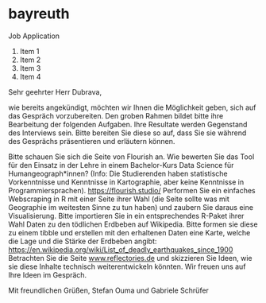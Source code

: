 # bayreuth
Job Application


1. Item 1
2. Item 2
3. Item 3
4. Item 4

Sehr geehrter Herr Dubrava,

wie bereits angekündigt, möchten wir Ihnen die Möglichkeit geben, sich auf das Gespräch vorzubereiten. Den groben Rahmen bildet bitte ihre Bearbeitung der folgenden Aufgaben. Ihre Resultate werden Gegenstand des Interviews sein. Bitte bereiten Sie diese so auf, dass Sie sie während des Gesprächs präsentieren und erläutern können. 

Bitte schauen Sie sich die Seite von Flourish an. Wie bewerten Sie das Tool für den Einsatz in der Lehre in einem Bachelor-Kurs Data Science für Humangeograph*innen? (Info: Die Studierenden haben statistische Vorkenntnisse und Kenntnisse in Kartographie, aber keine Kenntnisse in Programmiersprachen). https://flourish.studio/
Performen Sie ein einfaches Webscraping in R mit einer Seite ihrer Wahl (die Seite sollte was mit Geographie im weitesten Sinne zu tun haben) und zaubern Sie daraus eine Visualisierung. 
Bitte importieren Sie in ein entsprechendes R-Paket ihrer Wahl Daten zu den tödlichen Erdbeben auf Wikipedia. Bitte formen sie diese zu einem tibble und erstellen mit den erhaltenen Daten eine Karte, welche die Lage und die Stärke der Erdbeben angibt: https://en.wikipedia.org/wiki/List_of_deadly_earthquakes_since_1900 
Betrachten Sie die Seite www.reflectories.de und skizzieren Sie Ideen, wie sie diese Inhalte technisch weiterentwickeln könnten. 
Wir freuen uns auf Ihre Ideen im Gespräch.

Mit freundlichen Grüßen,
Stefan Ouma und Gabriele Schrüfer